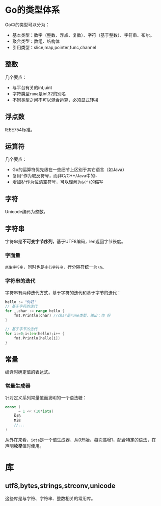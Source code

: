 # Go的类型体系

Go中的类型可以分为：

- 基本类型：数字（整数、浮点、复数）、字符（基于整数）、字符串、布尔。
- 聚合类型：数组、结构体
- 引用类型：slice,map,pointer,func,channel

## 整数

几个要点：

- 与平台有关的int,uint
- 字符类型`rune`是int32的别名
- 不同类型之间不可以混合运算，必须显式转换

## 浮点数

IEEE754标准。

## 运算符

几个要点：

- Go的运算符优先级在一些细节上区别于其它语言（如Java）
- 复用`^`作为取反符号，而非C/C++/Java中的`~`
- 增加&^作为位清空符号，可以理解为`&(^)`的缩写

## 字符

Unicode编码为整数。

## 字符串

字符串是**不可变字节序列**，基于UTF8编码，len返回字节长度。

### 字面量

`原生字符串`，同时也是`多行字符串`，行分隔符统一为`\n`。

### 字符串的迭代

字符串有两种迭代方式，基于字符的迭代和基于字节的迭代：

```go
hello := "你好"
// 基于字符的迭代
for _,char := range hello {
	fmt.Println(char) //char是rune类型，输出：你 好
}

// 基于字节的迭代
for i:=0;i<len(hello);i++ {
    fmt.Println(hello[i])
}
```

## 常量

编译时确定值的表达式。

### 常量生成器

针对定义系列常量值而发明的一个语法糖：

```go
const (
    _ = 1 << (10*iota)
    KiB
    MiB
    //...
)
```

从外在来看，`iota`是一个值生成器，从0开始，每次递增1，配合特定的语法，在声明**枚举**值时使用。

# 库

## utf8,bytes,strings,strconv,unicode

这些库是与字符、字符串、整数相关的常用库。
